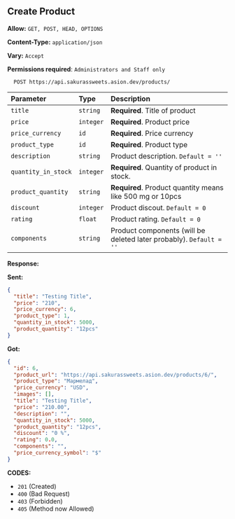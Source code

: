 ## Create Product

**Allow:** `GET, POST, HEAD, OPTIONS`

**Content-Type:** `application/json`

**Vary:** `Accept`

**Permissions required**: `Administrators and Staff only`

```
  POST https://api.sakurassweets.asion.dev/products/
```

| Parameter           | Type      | Description                                                         |
| :------------------ | :-------- | :------------------------------------------------------------------ |
| `title`             | `string`  | **Required**. Title of product                                      |
| `price`             | `integer` | **Required**. Product price                                         |
| `price_currency`    | `id`      | **Required**. Price currency                                        |
| `product_type`      | `id`      | **Required**. Product type                                          |
| `description`       | `string`  | Product description. `Default = ''`                                 |
| `quantity_in_stock` | `integer` | **Required**. Quantity of product in stock.                         |
| `product_quantity`  | `string`  | **Required**. Product quantity means like 500 mg or 10pcs           |
| `discount`          | `integer` | Product discout. `Default = 0`                                      |
| `rating`            | `float`   | Product rating. `Default = 0`                                       |
| `components`        | `string`  | Product components (will be deleted later probably). `Default = ''` |

**Response:**

**Sent:**

```json
{
  "title": "Testing Title",
  "price": "210",
  "price_currency": 6,
  "product_type": 1,
  "quantity_in_stock": 5000,
  "product_quantity": "12pcs"
}
```

**Got:**

```json
{
  "id": 6,
  "product_url": "https://api.sakurassweets.asion.dev/products/6/",
  "product_type": "Мармелад",
  "price_currency": "USD",
  "images": [],
  "title": "Testing Title",
  "price": "210.00",
  "description": "",
  "quantity_in_stock": 5000,
  "product_quantity": "12pcs",
  "discount": "0 %",
  "rating": 0.0,
  "components": "",
  "price_currency_symbol": "$"
}
```

**CODES:**

- `201` (Created)
- `400` (Bad Request)
- `403` (Forbidden)
- `405` (Method now Allowed)
